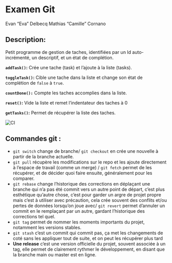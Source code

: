 # Examen Git
Evan “Eva” Delbecq
Mathias “Camille” Cornano

## Description:

Petit programme de gestion de taches, identifiées par un Id auto-incrémenté, un descriptif, et un état de complétion.

**`addTask()`:** Crée une tache (task) et l’ajoute à la liste (tasks).

**`toggleTask()`:** Cible une tache dans la liste et change son état de complétion de `false` à `true`.

**`countDone():`** Compte les taches accomplies dans la liste.

**`reset()`:** Vide la liste et remet l’indentateur des taches à 0

**`getTasks()`:** Permet de récupérer la liste des taches.

![CI](https://github.com/evadelbecq/examGit/actions/workflows/ci.yml/badge.svg)

## Commandes git :

- `git switch` change de branche/ `git checkout` en crée une nouvelle à partir de la branche actuelle.
- `git pull` récupère les modifications sur le repo et les ajoute directement à l’espace de travail (comme un merge) / `git fetch` permet de les récupérer, et de décider quoi faire ensuite, généralement pour les comparer.
- `git rebase` change l’historique des corrections en déplaçant une branche qui n’a pas été commit vers un autre point de départ, c’est plus esthétique qu’autre chose, c’est pour garder un argre de projet propre mais c’est à utiliser avec précaution, cela crée souvent des conflits et/ou pertes de données lorsqu’on joue avec/ `git revert` permet d’annuler un commit en le remplaçant par un autre, gardant l’historique des corrections tel quel.
- `git tag` permet de nommer les moments importants du projet, notamment les versions stables.
- `git stash` c’est un commit qui commit pas, ça met les changements de coté sans les appliquer tout de suite, et on peut les récupérer plus tard
- **Une release** c’est une version officielle du projet, souvent associée à un tag, elle permet de clairement rythmer le développement, en disant que la branche main ou master est en ligne.
